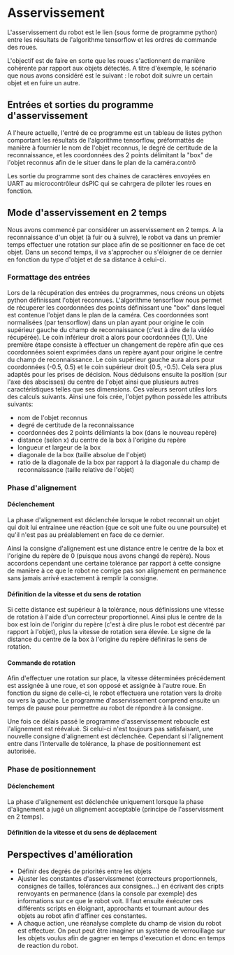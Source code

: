 # Asservissement

L'asservissement du robot est le lien (sous forme de programme python) entre les résultats de l'algorithme tensorflow et les ordres de commande des roues.

L'objectif est de faire en sorte que les roues s'actionnent de manière cohérente par rapport aux objets détectés.
A titre d'éxemple, le scénario que nous avons considéré est le suivant : le robot doit suivre un certain objet et en fuire un autre.

## Entrées et sorties du programme d'asservissement

A l'heure actuelle, l'entré de ce programme est un tableau de listes python comportant les résultats de l'algorithme tensorflow, préformattés de manière à fournier le nom de l'objet reconnus, le degré de certitude de la reconnaissance, et les coordonnées des 2 points délimitant la "box" de l'objet reconnus afin de le situer dans le plan de la caméra.contrô

Les sortie du programme sont des chaines de caractères envoyées en UART au microcontrôleur dsPIC qui se cahrgera de piloter les roues en fonction.

## Mode d'asservissement en 2 temps

Nous avons commencé par considérer un asservissement en 2 temps. A la reconnaissance d'un objet (à fuir ou à suivre), le robot va dans un premier temps effectuer une rotation sur place afin de se positionner en face de cet objet. Dans un second temps, il va s'approcher ou s'éloigner de ce dernier en fonction du type d'objet et de sa distance à celui-ci.

### Formattage des entrées

Lors de la récupération des entrées du programmes, nous créons un objets python définissant l'objet reconnues.
L'algorithme tensorflow nous permet de récuperer les coordonnées des points définissant une "box" dans lequel est contenue l'objet dans le plan de la caméra. Ces coordonnées sont normalisées (par tensorflow) dans un plan ayant pour origine le coin supérieur gauche du champ de reconnaissance (c'est à dire de la vidéo récupérée). Le coin inférieur droit a alors pour coordonnées (1,1). Une première étape consiste à effectuer un changement de repère afin que ces coordonnées soient exprimées dans un repère ayant pour origine le centre du champ de reconnaissance. Le coin supérieur gauche aura alors pour coordonnées (-0.5, 0.5) et le coin supérieur droit (0.5, -0.5). Cela sera plus adaptés pour les prises de décision.
Nous déduisons ensuite la position (sur l'axe des abscisses) du centre de l'objet ainsi que plusieurs autres caractéristiques telles que ses dimensions. Ces valeurs seront utiles lors des calculs suivants. Ainsi une fois crée, l'objet python possède les attributs suivants:
- nom de l'objet reconnus
- degré de certitude de la reconnaissance
- coordonnées des 2 points délimiants la box (dans le nouveau repère)
- distance (selon x) du centre de la box à l'origine du repère
- longueur et largeur de la box
- diagonale de la box (taille absolue de l'objet)
- ratio de la diagonale de la box par rapport à la diagonale du champ de reconnaissance (taille relative de l'objet)

### Phase d'alignement

#### Déclenchement

La phase d'alignement est déclenchée lorsque le robot reconnait un objet qui doit lui entrainee une réaction (que ce soit une fuite ou une poursuite) et qu'il n'est pas au préalablement en face de ce dernier.

Ainsi la consigne d'alignement est une distance entre le centre de la box et l'origine du repère de 0 (puisque nous avons changé de repère). Nous accordons cependant une certaine tolérance par rapport à cette consigne de manière à ce que le robot ne corrige pas son alignement en permanence sans jamais arrivé exactement à remplir la consigne.

#### Définition de la vitesse et du sens de rotation

Si cette distance est supérieur à la tolérance, nous définissions une vitesse de rotation à l'aide d'un correcteur proportionnel. Ainsi plus le centre de la box est loin de l'originr du repère (c'est à dire plus le robot est décentré par rapport à l'objet), plus la vitesse de rotation sera élevée.
Le signe de la distance du centre de la box à l'origine du repère définiras le sens de rotation.

#### Commande de rotation

Afin d'effectuer une rotation sur place, la vitesse déterminées précédement est assignée à une roue, et son opposé et assignée à l'autre roue. En fonction du signe de celle-ci, le robot effectuera une rotation vers la droite ou vers la gauche.
Le programme d'asservissement comprend ensuite un temps de pause pour permettre au robot de répondre à la consigne.

Une fois ce délais passé le programme d'asservissement reboucle est l'alignement est réévalué. Si celui-ci n'est toujours pas satisfaisant, une nouvelle consigne d'alignement est déclenchée. Cependant si l'alignement entre dans l'intervalle de tolérance, la phase de positionnement est autorisée.

### Phase de positionnement

#### Déclenchement

La phase d'alignement est déclenchée uniquement lorsque la phase d'alignement a jugé un alignement acceptable (principe de l'asservissment en 2 temps).

#### Définition de la vitesse et du sens de déplacement










## Perspectives d'amélioration
- Définir des degrés de priorités entre les objets
- Ajuster les constantes d'asservissmenet (correcteurs proportionnels, consignes de tailles, tolérances aux consignes...) en écrivant des cripts renvoyants en permanence (dans la console par exemple) des informations sur ce que le robot voit. Il faut ensuite éxécuter ces différents scripts en éloignant, approchants et tournant autour des objets au robot afin d'affiner ces constantes.
- A chaque action, une réanalyse complete du champ de vision du robot est effectuer. On peut peut être imaginer un système de verrouillage sur les objets voulus afin de gagner en temps d'execution et donc en temps de reaction du robot.


